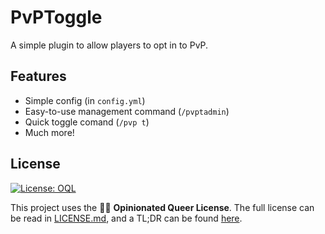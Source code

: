 # PvPToggle
A simple plugin to allow players to opt in to PvP.

## Features
- Simple config (in `config.yml`)
- Easy-to-use management command (`/pvptadmin`)
- Quick toggle comand (`/pvp t`)
- Much more!

## License
<a href="https://oql.avris.it/license/v1.2?c=Aelithron%7Chttps%3A%2F%2Fgithub.com%2Faelithron" target="_blank" rel="noopener"><img src="https://badgers.space/badge/License/OQL/pink" alt="License: OQL" style="vertical-align: middle;"/></a>

This project uses the 🏳️‍🌈 **Opinionated Queer License**. The full license can be read in [LICENSE.md](https://github.com/aelithron/PvPToggle/tree/main/LICENSE.md), and a TL;DR can be found [here](https://oql.avris.it/license.tldr).
